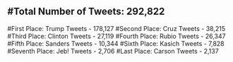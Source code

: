 #Total Number of Tweets: 292,822 
---
#First Place: Trump Tweets - 178,127
#Second Place: Cruz Tweets - 38,215
#Third Place: Clinton Tweets - 27,119
#Fourth Place: Rubio Tweets - 26,347
#Fifth Place: Sanders Tweets - 10,344
#Sixth Place: Kasich Tweets - 7,828
#Seventh Place: Jeb! Tweets - 2,706
#Last Place: Carson Tweets - 2,137
